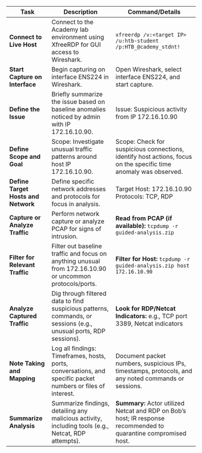 
| **Task**                            | **Description**                                                                                                   | **Command/Details**                                                                                               |
| ----------------------------------- | ----------------------------------------------------------------------------------------------------------------- | ----------------------------------------------------------------------------------------------------------------- |
| **Connect to Live Host**            | Connect to the Academy lab environment using XfreeRDP for GUI access to Wireshark.                                | `xfreerdp /v:<target IP> /u:htb-student /p:HTB_@cademy_stdnt!`                                                    |
| **Start Capture on Interface**      | Begin capturing on interface ENS224 in Wireshark.                                                                 | Open Wireshark, select interface ENS224, and start capture.                                                       |
| **Define the Issue**                | Briefly summarize the issue based on baseline anomalies noticed by admin with IP 172.16.10.90.                    | Issue: Suspicious activity from IP 172.16.10.90                                                                   |
| **Define Scope and Goal**           | Scope: Investigate unusual traffic patterns around host IP 172.16.10.90.                                          | Scope: Check for suspicious connections, identify host actions, focus on the specific time anomaly was observed.  |
| **Define Target Hosts and Network** | Define specific network addresses and protocols for focus in analysis.                                            | Target Host: 172.16.10.90 <br> Protocols: TCP, RDP                                                                |
| **Capture or Analyze Traffic**      | Perform network capture or analyze PCAP for signs of intrusion.                                                   | **Read from PCAP (if available):** `tcpdump -r guided-analysis.zip`                                               |
| **Filter for Relevant Traffic**     | Filter out baseline traffic and focus on anything unusual from 172.16.10.90 or uncommon protocols/ports.          | **Filter for Host:** `tcpdump -r guided-analysis.zip host 172.16.10.90`                                           |
| **Analyze Captured Traffic**        | Dig through filtered data to find suspicious patterns, commands, or sessions (e.g., unusual ports, RDP sessions). | **Look for RDP/Netcat Indicators:** e.g., TCP port 3389, Netcat indicators                                        |
| **Note Taking and Mapping**         | Log all findings: Timeframes, hosts, ports, conversations, and specific packet numbers or files of interest.      | Document packet numbers, suspicious IPs, timestamps, protocols, and any noted commands or sessions.               |
| **Summarize Analysis**              | Summarize findings, detailing any malicious activity, including tools (e.g., Netcat, RDP attempts).               | **Summary:** Actor utilized Netcat and RDP on Bob’s host; IR response recommended to quarantine compromised host. |
